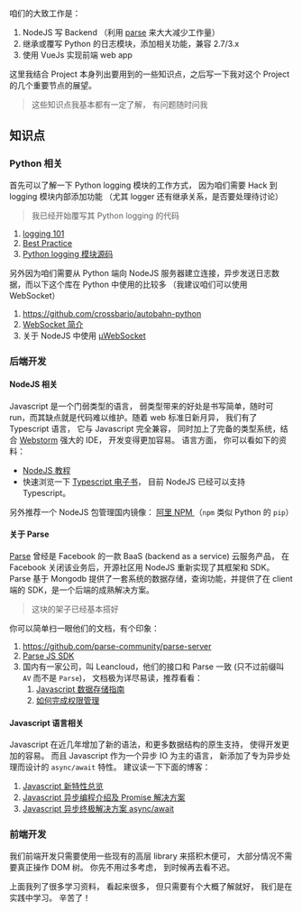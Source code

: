 咱们的大致工作是： 

1. NodeJS 写 Backend （利用 [parse](http://parseplatform.org/) 来大大减少工作量）
2. 继承或覆写 Python 的日志模块，添加相关功能，兼容 2.7/3.x 
3. 使用 VueJs 实现前端 web app


这里我结合 Project 本身列出要用到的一些知识点，之后写一下我对这个 Project 的几个重要节点的展望。

> 这些知识点我基本都有一定了解， 有问题随时问我

## 知识点

### Python 相关

首先可以了解一下 Python logging 模块的工作方式， 因为咱们需要 Hack 到 logging 模块内部添加功能 （尤其 logger 还有继承关系，是否要处理待讨论）

> 我已经开始覆写其 Python logging 的代码

1. [logging 101](https://www.blog.pythonlibrary.org/2012/08/02/python-101-an-intro-to-logging/)
2. [Best Practice](https://atlee.ca/blog/posts/diving-into-python-logging.html)
3. [Python logging 模块源码](https://github.com/python/cpython/blob/2.7/Lib/logging/)


另外因为咱们需要从 Python 端向 NodeJS 服务器建立连接，异步发送日志数据，而以下这个库在 Python 中使用的比较多 （我建议咱们可以使用 WebSocket）

1. https://github.com/crossbario/autobahn-python 
2. [WebSocket 简介](http://www.ruanyifeng.com/blog/2017/05/websocket.html)
3. 关于 NodeJS 中使用 [µWebSocket](https://github.com/uNetworking/uWebSockets)


### 后端开发 

#### NodeJS 相关

Javascript 是一个门弱类型的语言， 弱类型带来的好处是书写简单，随时可run，而其缺点就是代码难以维护。随着 web 标准日新月异， 我们有了 Typescript 语言， 它与 Javascript 完全兼容， 同时加上了完备的类型系统，结合 [Webstorm](https://www.jetbrains.com/webstorm/) 强大的 IDE， 开发变得更加容易。 语言方面， 你可以看如下的资料： 

- [NodeJS 教程](https://www.gitbook.com/book/wizardforcel/yiqixue-nodejs/details) 
- 快速浏览一下 [Typescript 电子书](https://www.gitbook.com/book/zhongsp/typescript-handbook/details)， 目前 NodeJS 已经可以支持 Typescript。

另外推荐一个 NodeJS 包管理国内镜像： [阿里 NPM ](https://npm.taobao.org/)  （`npm` 类似 Python 的 `pip`）


#### 关于 Parse 

[Parse](http://parseplatform.org/) 曾经是 Facebook 的一款 BaaS (backend as a service) 云服务产品， 在 Facebook 关闭该业务后，开源社区用 NodeJS 重新实现了其框架和 SDK。 Parse 基于 Mongodb 提供了一套系统的数据存储，查询功能，并提供了在 client 端的 SDK，是一个后端的成熟解决方案。 

> 这块的架子已经基本搭好

你可以简单扫一眼他们的文档，有个印象： 

1.  https://github.com/parse-community/parse-server
2.  [Parse JS SDK](http://docs.parseplatform.org/js/guide/) 
3.  国内有一家公司，叫 Leancloud，他们的接口和 Parse 一致 (只不过前缀叫 `AV` 而不是 `Parse`)， 文档极为详尽易读，推荐看看：
	1. [Javascript 数据存储指南](https://leancloud.cn/docs/leanstorage_guide-js.html)
	2. [如何完成权限管理](https://leancloud.cn/docs/acl-start.html)


#### Javascript 语言相关

Javascript 在近几年增加了新的语法，和更多数据结构的原生支持， 使得开发更加的容易。 而且 Javascript 作为一个异步 IO 为主的语言， 新添加了专为异步处理而设计的 `async/await` 特性。  建议读一下下面的博客： 


1. [Javascript 新特性总览](http://javascript.ruanyifeng.com/advanced/ecmascript6.html) 
2. [Javascript 异步编程介绍及 Promise 解决方案](http://javascript.ruanyifeng.com/advanced/promise.html)
3. [Javascript 异步终极解决方案 async/await](http://www.ruanyifeng.com/blog/2015/05/async.html)




### 前端开发 

我们前端开发只需要使用一些现有的高层 library 来搭积木便可， 大部分情况不需要真正操作 DOM 树。 你先不用过多考虑， 到时候再去看不迟。 


上面我列了很多学习资料， 看起来很多， 但只需要有个大概了解就好， 我们是在实践中学习。 辛苦了！
